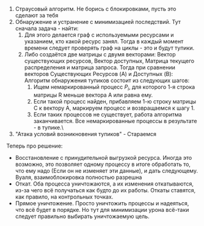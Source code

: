 1) Страусовый алгоритм. Не борись с блокировками, пусть это сделают за тебя
2) Обнаружение и устранение с минимизацией последствий. Тут сначала задача - найти:
	1) Для этого делается граф с используемыми ресурсами и указанием, кто какой ресурс занял. Тогда в каждый момент времени следует проверять граф на циклы - это и будут тупики.
	2) Либо создаётся две матрицы с двумя векторами: Вектор существующих ресурсов, Вектор доступных, Матрица текущего распределения и матрица запроса. Тогда при сравнении векторов Существующих Ресурсов (A) и Доступных (B):
		Алгоритм обнаружения тупиков состоит из следующих шагов:
		1. Ищем немаркированный процесс $Р_i$, для которого 1-я строка матрицы R меньше вектора А или равна ему.
		2. Если такой процесс найден, прибавляем 1-ю строку матрицы С к вектору А, маркируем процесс и возвращаемся к шагу 1.
		3. Если таких процессов не существует, работа алгоритма заканчивается.
		Все немаркированные процессы в результате - в тупике.\
3) "Атака условий возникновения тупиков" - Стараемся 

Теперь про решение:
- Восстановление с принудительной выгрузкой ресурса. Иногда это возможно, это позволяет одному процессу в итоге обработать то, что ему надо (Если он не изменяет эти данные), и дать следующему. Вуаля, взаимоблокировка полностью разрешна
- Откат. Оба процесса уничтожаются, а их изменения откатываются, из-за чего всё получаться как будто до их работы. Откаты ставятся, как правило, на контрольных точках.
- Прямое уничтожение. Просто уничтожить процессы и надеяться, что всё будет в порядке. Но тут для минимизации урона всё-таки следует правильно выбирать уничтожаемую цель.